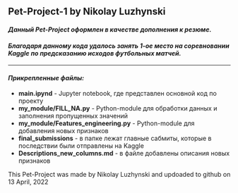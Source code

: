 ## Pet-Project-1 by Nikolay Luzhynski
<h4><i>Данный Pet-Project оформлен в качестве дополнения к резюме.</h4></i>
<h4><i>Благодаря данному кода удалось занять 1-ое место на соревновании Kaggle по предсказанию исходов футбольных матчей.</h4></i>
<hr/>

<h4><i>Прикрепленные файлы:</h4></i>
<ul>
  <li><b>main.ipynd</b> - Jupyter notebook, где представлен основной код по проекту</li>
  <li><b>my_module/FILL_NA.py</b> - Python-module для обработки данных и заполнения пропущенных значений</li>
  <li><b>my_module/Features_engineering.py</b> - Python-module для добавления новых признаков</li>
  <li><b>final_submissions</b> - в папке лежат главные сабмиты, которые в последствии были отправлены на Kaggle</li>
  <li><b>Descriptions_new_columns.md</b> - в файле добавлены описания новых признаков</li>
</ul>
This Pet-Project was made by Nikolay Luzhynski and updoaded to github on 13 April, 2022
